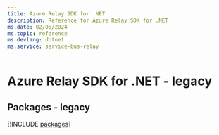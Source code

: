 ```yaml
---
title: Azure Relay SDK for .NET
description: Reference for Azure Relay SDK for .NET
ms.date: 02/05/2024
ms.topic: reference
ms.devlang: dotnet
ms.service: service-bus-relay
---
```

# Azure Relay SDK for .NET - legacy
## Packages - legacy
[!INCLUDE [packages](relay-index.md)]